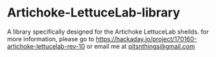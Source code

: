 # Artichoke-LettuceLab-library
A library specifically designed for the Artichoke LettuceLab sheilds. for more information, please go to https://hackaday.io/project/170160-artichoke-lettucelab-rev-10 or email me at pitsnthings@gmail.com
